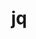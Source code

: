 ---
title: "jq"
layout: cache
categories: [package, develop]
meta: {"compilers": ["apple-clang@=16.0.0", "gcc@=10.2.1", "gcc@=10.5.0", "gcc@=11.4.0", "gcc@=13.3.0", "gcc@=7.5.0", "gcc@=9.4.0", "oneapi@=2024.2.1"], "num_specs": 14, "num_specs_by_stack": {"developer-tools": 1, "developer-tools-aarch64-linux-gnu": 2, "developer-tools-darwin": 2, "developer-tools-manylinux2014": 1, "developer-tools-x86_64_v3-linux-gnu": 2, "e4s": 1, "e4s-neoverse_v1": 1, "e4s-oneapi": 2, "e4s-power": 2, "root": 14}, "oss": ["centos7", "rhel8", "sequoia", "ubuntu18.04", "ubuntu20.04", "ubuntu22.04"], "platforms": ["darwin", "linux"], "stacks": ["developer-tools", "developer-tools-aarch64-linux-gnu", "developer-tools-darwin", "developer-tools-manylinux2014", "developer-tools-x86_64_v3-linux-gnu", "e4s", "e4s-neoverse_v1", "e4s-oneapi", "e4s-power", "root"], "targets": ["aarch64", "neoverse_v1", "ppc64le", "x86_64_v3"], "versions": ["1.7.1"]}
spec_details: [{"compiler": "gcc@=10.2.1", "hash": "4ulk42kdjf5midfia2k7oqpfc2dfeqx5", "os": "centos7", "platform": "linux", "size": "-", "stacks": ["developer-tools-manylinux2014", "root"], "target": "x86_64_v3", "variants": ["build_system=autotools"], "versions": ["1.7.1"]}, {"compiler": "gcc@=11.4.0", "hash": "63v3fonjb3qconkmnk76p5sgxy4dmnmh", "os": "ubuntu22.04", "platform": "linux", "size": "-", "stacks": ["e4s-neoverse_v1", "root"], "target": "neoverse_v1", "variants": ["build_system=autotools"], "versions": ["1.7.1"]}, {"compiler": "gcc@=11.4.0", "hash": "6mbuehwff2upp44vgq3mpcnnrofp3e4s", "os": "ubuntu22.04", "platform": "linux", "size": "-", "stacks": ["e4s", "root"], "target": "x86_64_v3", "variants": ["build_system=autotools"], "versions": ["1.7.1"]}, {"compiler": "oneapi@=2024.2.1", "hash": "7c2q3tdzzt7mstpxkef4rnkfdyvhrvzm", "os": "ubuntu22.04", "platform": "linux", "size": "-", "stacks": ["e4s-oneapi", "root"], "target": "x86_64_v3", "variants": ["build_system=autotools"], "versions": ["1.7.1"]}, {"compiler": "oneapi@=2024.2.1", "hash": "d36r4p6golkyita2uu2zppe52b6kxggq", "os": "ubuntu22.04", "platform": "linux", "size": "-", "stacks": ["e4s-oneapi", "root"], "target": "x86_64_v3", "variants": ["build_system=autotools"], "versions": ["1.7.1"]}, {"compiler": "gcc@=9.4.0", "hash": "ec5qqywfpzvw2ip2fwq2uccp4zmubb24", "os": "ubuntu20.04", "platform": "linux", "size": "-", "stacks": ["e4s-power", "root"], "target": "ppc64le", "variants": ["build_system=autotools"], "versions": ["1.7.1"]}, {"compiler": "gcc@=9.4.0", "hash": "fk6xtynqhbnkhemxekwine7wtw3ewp67", "os": "ubuntu20.04", "platform": "linux", "size": "-", "stacks": ["e4s-power", "root"], "target": "ppc64le", "variants": ["build_system=autotools"], "versions": ["1.7.1"]}, {"compiler": "gcc@=10.5.0", "hash": "h5yyt5ebmi25zfyslko6ydhu6i446wji", "os": "centos7", "platform": "linux", "size": "-", "stacks": ["developer-tools-x86_64_v3-linux-gnu", "root"], "target": "x86_64_v3", "variants": ["build_system=autotools"], "versions": ["1.7.1"]}, {"compiler": "apple-clang@=16.0.0", "hash": "lax6z6yirky2adwfvxmvgik3leuq4eu2", "os": "sequoia", "platform": "darwin", "size": "-", "stacks": ["developer-tools-darwin", "root"], "target": "aarch64", "variants": ["build_system=autotools"], "versions": ["1.7.1"]}, {"compiler": "gcc@=10.5.0", "hash": "vo5tjmieco25nd5wpdtp6ovinhhqzfib", "os": "centos7", "platform": "linux", "size": "-", "stacks": ["developer-tools-x86_64_v3-linux-gnu", "root"], "target": "x86_64_v3", "variants": ["build_system=autotools"], "versions": ["1.7.1"]}, {"compiler": "gcc@=13.3.0", "hash": "whiafioxyorfl53ne4c5h2pkykhhva3t", "os": "rhel8", "platform": "linux", "size": "-", "stacks": ["developer-tools-aarch64-linux-gnu", "root"], "target": "aarch64", "variants": ["build_system=autotools"], "versions": ["1.7.1"]}, {"compiler": "gcc@=7.5.0", "hash": "xxd7gh7oidqwauab4wxphgtmfgkpfs5h", "os": "ubuntu18.04", "platform": "linux", "size": "-", "stacks": ["developer-tools", "root"], "target": "x86_64_v3", "variants": ["build_system=autotools"], "versions": ["1.7.1"]}, {"compiler": "apple-clang@=16.0.0", "hash": "xyqwknjn2mb4dr4dxby7d36fdg7znzpa", "os": "sequoia", "platform": "darwin", "size": "-", "stacks": ["developer-tools-darwin", "root"], "target": "aarch64", "variants": ["build_system=autotools"], "versions": ["1.7.1"]}, {"compiler": "gcc@=13.3.0", "hash": "yivuc3ytjanogsvho4hux2lcrg2umw5m", "os": "rhel8", "platform": "linux", "size": "-", "stacks": ["developer-tools-aarch64-linux-gnu", "root"], "target": "aarch64", "variants": ["build_system=autotools"], "versions": ["1.7.1"]}]
---